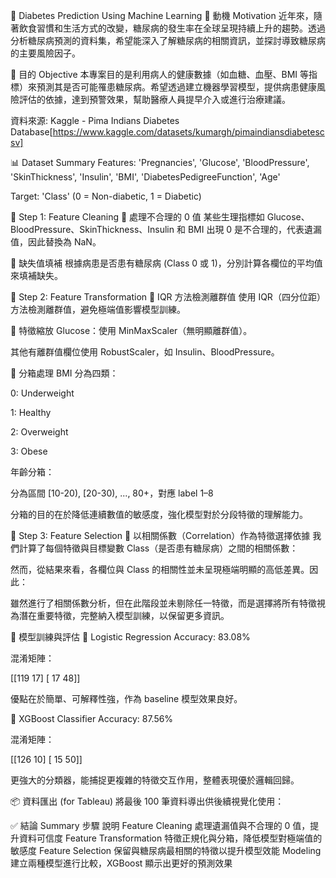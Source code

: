 🧪 Diabetes Prediction Using Machine Learning
📌 動機 Motivation
近年來，隨著飲食習慣和生活方式的改變，糖尿病的發生率在全球呈現持續上升的趨勢。透過分析糖尿病預測的資料集，希望能深入了解糖尿病的相關資訊，並探討導致糖尿病的主要風險因子。

🎯 目的 Objective
本專案目的是利用病人的健康數據（如血糖、血壓、BMI 等指標）來預測其是否可能罹患糖尿病。希望透過建立機器學習模型，提供病患健康風險評估的依據，達到預警效果，幫助醫療人員提早介入或進行治療建議。

資料來源: Kaggle - Pima Indians Diabetes Database[https://www.kaggle.com/datasets/kumargh/pimaindiansdiabetescsv]

📊 Dataset Summary
Features:
'Pregnancies', 'Glucose', 'BloodPressure', 'SkinThickness', 'Insulin', 'BMI', 'DiabetesPedigreeFunction', 'Age'

Target:
'Class' (0 = Non-diabetic, 1 = Diabetic)

🧼 Step 1: Feature Cleaning
🔹 處理不合理的 0 值
某些生理指標如 Glucose、BloodPressure、SkinThickness、Insulin 和 BMI 出現 0 是不合理的，代表遺漏值，因此替換為 NaN。

🔹 缺失值填補
根據病患是否患有糖尿病 (Class 0 或 1)，分別計算各欄位的平均值來填補缺失。

🔁 Step 2: Feature Transformation
🔹 IQR 方法檢測離群值
使用 IQR（四分位距）方法檢測離群值，避免極端值影響模型訓練。

🔹 特徵縮放
Glucose：使用 MinMaxScaler（無明顯離群值）。

其他有離群值欄位使用 RobustScaler，如 Insulin、BloodPressure。

🔹 分箱處理
BMI 分為四類：

0: Underweight

1: Healthy

2: Overweight

3: Obese

年齡分箱：

分為區間 [10-20), [20-30), ..., 80+，對應 label 1–8

分箱的目的在於降低連續數值的敏感度，強化模型對於分段特徵的理解能力。

📌 Step 3: Feature Selection
🔹 以相關係數（Correlation）作為特徵選擇依據
我們計算了每個特徵與目標變數 Class（是否患有糖尿病）之間的相關係數：

然而，從結果來看，各欄位與 Class 的相關性並未呈現極端明顯的高低差異。因此：

雖然進行了相關係數分析，但在此階段並未剔除任一特徵，而是選擇將所有特徵視為潛在重要特徵，完整納入模型訓練，以保留更多資訊。

🤖 模型訓練與評估
🔹 Logistic Regression
Accuracy: 83.08%

混淆矩陣：

[[119  17]
 [ 17  48]]
 
優點在於簡單、可解釋性強，作為 baseline 模型效果良好。

🔹 XGBoost Classifier
Accuracy: 87.56%

混淆矩陣：

[[126  10]
 [ 15  50]]
 
更強大的分類器，能捕捉更複雜的特徵交互作用，整體表現優於邏輯回歸。

📦 資料匯出 (for Tableau)
將最後 100 筆資料導出供後續視覺化使用：


✅ 結論 Summary
步驟	說明
Feature Cleaning	處理遺漏值與不合理的 0 值，提升資料可信度
Feature Transformation	特徵正規化與分箱，降低模型對極端值的敏感度
Feature Selection	保留與糖尿病最相關的特徵以提升模型效能
Modeling	建立兩種模型進行比較，XGBoost 顯示出更好的預測效果
